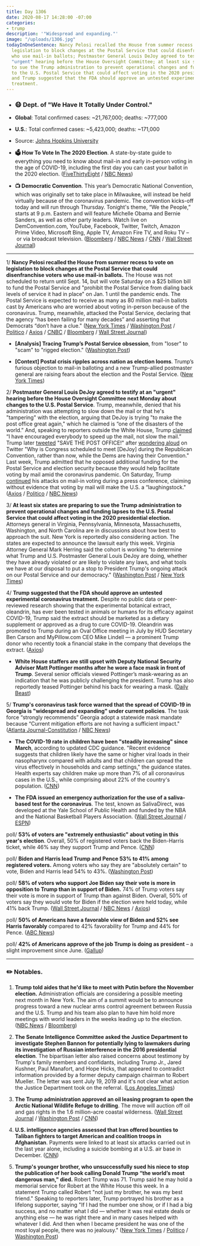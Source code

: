 ```yaml
---
title: Day 1306
date: 2020-08-17 14:28:00 -07:00
categories:
- trump
description: '"Widespread and expanding."'
image: "/uploads/1306.jpg"
todayInOneSentence: Nancy Pelosi recalled the House from summer recess to vote on
  legislation to block changes at the Postal Service that could disenfranchise voters
  who use mail-in ballots; Postmaster General Louis DeJoy agreed to testify at an
  "urgent" hearing before the House Oversight Committee; at least six states are preparing
  to sue the Trump administration to prevent operational changes and funding lapses
  to the U.S. Postal Service that could affect voting in the 2020 presidential election;
  and Trump suggested that the FDA should approve an untested experimental coronavirus
  treatment.
---
```


* ### 😷 Dept. of "We Have It Totally Under Control."

* **Global**: Total confirmed cases: \~21,767,000; deaths: \~777,000

* **U.S.**: Total confirmed cases: \~5,423,000; deaths: \~171,000

* Source: [Johns Hopkins University](https://coronavirus.jhu.edu/map.html)

* **🗳 How To Vote In The 2020 Election**. A state-by-state guide to everything you need to know about mail-in and early in-person voting in the age of COVID-19, including the first day you can cast your ballot in the 2020 election. ([FiveThirtyEight](https://projects.fivethirtyeight.com/how-to-vote-2020/) / [NBC News](https://www.nbcnews.com/specials/plan-your-vote-state-by-state-guide-voting-by-mail-early-in-person-voting-election/index.html?cid=bc_npd_nn_ms_np-1_200816))

* **📺 Democratic Convention**. This year’s Democratic National Convention, which was originally set to take place in Milwaukee, will instead be held virtually because of the coronavirus pandemic. The convention kicks-off today and will run through Thursday. Tonight's theme, “We the People,” starts at 9 p.m. Eastern and will feature Michelle Obama and Bernie Sanders, as well as other party leaders. Watch live on DemConvention.com, YouTube, Facebook, Twitter, Twitch, Amazon Prime Video, Microsoft Bing, Apple TV, Amazon Fire TV, and Roku TV – or via broadcast television. ([Bloomberg](https://www.bloomberg.com/news/articles/2020-08-17/a-viewers-guide-to-the-democratic-national-convention-monday?srnd=premium&sref=MIBMEEoj) / [NBC News](https://www.nbcnews.com/politics/2020-election/democratic-national-convention-5-things-watch-night-1-n1236899) / [CNN](https://www.cnn.com/politics/live-news/dnc-2020-day-1/index.html) / [Wall Street Journal](https://www.wsj.com/articles/dnc-2020-schedule-speakers-how-to-watch-11597632353))

---

1/ **Nancy Pelosi recalled the House from summer recess to vote on legislation to block changes at the Postal Service that could disenfranchise voters who use mail-in ballots.** The House was not scheduled to return until Sept. 14, but will vote Saturday on a $25 billion bill to fund the Postal Service and "prohibit the Postal Service from dialing back levels of service it had in place" on Jan. 1 until the pandemic ends. The Postal Service is expected to receive as many as 80 million mail-in ballots cast by Americans who are worried about voting in-person because of the coronavirus. Trump, meanwhile, attacked the Postal Service, declaring that the agency “has been failing for many decades” and asserting that Democrats “don’t have a clue." ([New York Times](https://www.nytimes.com/2020/08/16/us/politics/coronavirus-postal-service-stimulus-bill.html) / [Washington Post](https://www.washingtonpost.com/business/2020/08/16/postal-service-mail-democrats-hearing-dejoy/) / [Politico](https://www.politico.com/news/2020/08/17/house-vote-on-postal-service-funding-397081) / [Axios](https://www.axios.com/pelosi-house-postal-service-bbce98bd-6fe5-4640-995d-6061d4767940.html) / [CNBC](https://www.cnbc.com/2020/08/16/democrats-call-for-postal-chief-to-testify-before-congress.html) / [Bloomberg](https://www.bloomberg.com/news/articles/2020-08-17/house-to-vote-on-25-billion-to-aid-post-office-bar-cutbacks?srnd=premium) / [Wall Street Journal](https://www.wsj.com/articles/house-democrats-set-vote-on-bill-to-bolster-usps-11597690514?mod=hp_lead_pos3))

* **\[Analysis\] Tracing Trump’s Postal Service obsession**, from "loser" to "scam" to "rigged election." ([Washington Post](https://www.washingtonpost.com/politics/trump-post-office-mail-vote/2020/08/15/27a2ffd4-de5f-11ea-809e-b8be57ba616e_story.html))

* **\[Context\] Postal crisis ripples across nation as election looms**. Trump’s furious objection to mail-in balloting and a new Trump-allied postmaster general are raising fears about the election and the Postal Service. ([New York Times](https://www.nytimes.com/2020/08/15/us/post-office-vote-by-mail.html))

2/ **Postmaster General Louis DeJoy agreed to testify at an "urgent" hearing before the House Oversight Committee next Monday about changes to the U.S. Postal Service**. Trump, meanwhile, denied that his administration was attempting to slow down the mail or that he's "tampering" with the election, arguing that DeJoy is trying "to make the post office great again," which he claimed is “one of the disasters of the world.” And, speaking to reporters outside the White House, Trump [claimed](https://www.politico.com/news/2020/08/17/mail-in-voting-trump-postal-service-397009) “I have encouraged everybody to speed up the mail, not slow the mail.” Trump later [tweeted](https://twitter.com/realDonaldTrump/status/1295454897689604097) "SAVE THE POST OFFICE!" after [wondering aloud](https://twitter.com/realDonaldTrump/status/1295454264412667904) on Twitter "Why is Congress scheduled to meet \[DeJoy\] during the Republican Convention, rather than now, while the Dems are having their Convention." Last week, Trump admitted that he opposed additional funding for the Postal Service and election security because they would help facilitate voting by mail amid the coronavirus pandemic. On Saturday, Trump [continued](https://www.axios.com/trump-postmaster-general-usps-mail-ballots-dd32964a-ee48-4f62-9f44-f1d213f2b66a.html) his attacks on mail-in voting during a press conference, claiming without evidence that voting by mail will make the U.S. a “laughingstock." ([Axios](https://www.axios.com/postmaster-general-testify-house-oversight-557db83b-c9fa-4532-9b9e-01f53e9a724b.html) / [Politico](https://www.politico.com/news/2020/08/17/dejoy-testify-congress-postal-service-397082) / [NBC News](https://www.nbcnews.com/politics/2020-election/trump-denies-delaying-mail-usps-head-slated-testify-congress-n1236974))

3/ **At least six states are preparing to sue the Trump administration to prevent operational changes and funding lapses to the U.S. Postal Service that could affect voting in the 2020 presidential election.** Attorneys general in Virginia, Pennsylvania, Minnesota, Massachusetts, Washington, and North Carolina are in discussions about how best to approach the suit. New York is reportedly also considering action. The states are expected to announce the lawsuit early this week. Virginia Attorney General Mark Herring said the cohort is working "to determine what Trump and U.S. Postmaster General Louis DeJoy are doing, whether they have already violated or are likely to violate any laws, and what tools we have at our disposal to put a stop to President Trump's ongoing attack on our Postal Service and our democracy." ([Washington Post](https://www.washingtonpost.com/politics/state-officials-rush-to-shore-up-confidence-in-nov-3-election-as-voters-express-new-fears-about-mail-voting/2020/08/16/3d511144-df23-11ea-b205-ff838e15a9a6_story.html?hpid=hp_hp-top-table-high_trumpvote-339pm%3Ahomepage%2Fstory-ans) / [New York Times](https://www.nytimes.com/2020/08/16/us/politics/coronavirus-postal-service-stimulus-bill.html))

4/ **Trump suggested that the FDA should approve an untested experimental coronavirus treatment.** Despite no public data or peer-reviewed research showing that the experimental botanical extract, oleandrin, has ever been tested in animals or humans for its efficacy against COVID-19, Trump said the extract should be marketed as a dietary supplement or approved as a drug to cure COVID-19. Oleandrin was promoted to Trump during an Oval Office meeting in July by HUD Secretary Ben Carson and MyPillow.com CEO Mike Lindell — a prominent Trump donor who recently took a financial stake in the company that develops the extract. ([Axios](https://www.axios.com/trump-covid-oleandrin-9896f570-6cd8-4919-af3a-65ebad113d41.html))

* **White House staffers are still upset with Deputy National Security Adviser Matt Pottinger months after he wore a face mask in front of Trump**. Several senior officials viewed Pottinger’s mask-wearing as an indication that he was publicly challenging the president. Trump has also reportedly teased Pottinger behind his back for wearing a mask. ([Daily Beast](https://www.thedailybeast.com/white-house-staffers-pissed-at-a-top-national-security-aide-for-wearing-a-mask-in-front-of-them))

5/ **Trump's coronavirus task force warned that the spread of COVID-19 in Georgia is "widespread and expanding" under current policies**. The task force “strongly recommends” Georgia adopt a statewide mask mandate because “Current mitigation efforts are not having a sufficient impact." ([Atlanta Journal-Constitution](https://www.ajc.com/news/white-house-warns-of-widespread-and-expanding-viral-spread-in-georgia/5DEVU3BSCZAIHCSI3A3KTTGGIY/) / [NBC News](https://www.nbcnews.com/news/us-news/coronavirus-spread-georgia-widespread-expanding-says-report-leaked-wh-warning-n1236866))

* **The COVID-19 rate in children have been "steadily increasing" since March**, according to updated CDC guidance. "Recent evidence suggests that children likely have the same or higher viral loads in their nasopharynx compared with adults and that children can spread the virus effectively in households and camp settings," the guidance states. Health experts say children make up more than 7% of all coronavirus cases in the U.S., while comprising about 22% of the country's population. ([CNN](https://www.cnn.com/2020/08/15/health/us-coronavirus-saturday/))

* **The FDA issued an emergency authorization for the use of a saliva-based test for the coronavirus**. The test, known as SalivaDirect, was developed at the Yale School of Public Health and funded by the NBA and the National Basketball Players Association. ([Wall Street Journal](https://www.wsj.com/articles/the-fda-authorizes-a-cheap-fast-saliva-testand-the-nba-is-involved-11597508654) / [ESPN](https://www.espn.com/nba/story/_/id/29667299/fda-allowing-saliva-based-test-funded-nba))

poll/ **53% of voters are "extremely enthusiastic" about voting in this year's election**. Overall, 50% of registered voters back the Biden-Harris ticket, while 46% say they support Trump and Pence. ([CNN](https://www.cnn.com/2020/08/16/politics/cnn-poll-biden-trump-august/index.html))

poll/ **Biden and Harris lead Trump and Pence 53% to 41% among registered voters.** Among voters who say they are "absolutely certain" to vote, Biden and Harris lead 54% to 43%. ([Washington Post](https://www.washingtonpost.com/politics/post-abc-poll-shows-biden-harris-hold-double-digit-lead-over-trump-pence/2020/08/16/d5c9c312-dfe6-11ea-8dd2-d07812bf00f7_story.html))

poll/ **58% of voters who support Joe Biden say their vote is more in opposition to Trump than in support of Biden.** 74% of Trump voters say their vote is more in support of Trump than against Biden. Overall, 50% of voters say they would vote for Biden if the election were held today, while 41% back Trump. ([Wall Street Journal](https://www.wsj.com/articles/biden-leads-trump-50-to-41-in-poll-ahead-of-party-conventions-11597582800?mod=djemalertNEWS) / [NBC News](https://www.nbcnews.com/politics/meet-the-press/trump-still-has-50-percent-problem-nbc-news-wsj-poll-n1236916) / [Axios](https://www.axios.com/biden-trump-poll-against-3afb9853-427c-4c85-8673-ed64d6a0a5f5.html))

poll/ **50% of Americans have a favorable view of Biden and 52% see Harris favorably** compared to 42% favorability for Trump and 44% for Pence. ([ABC News](https://abcnews.go.com/PollingUnit/election-advantage-stays-biden-enthusiasm-deficit-eases-remains/story?id=72356854))

poll/ **42% of Americans approve of the job Trump is doing as president** – a slight improvement since June. ([Gallup](https://news.gallup.com/poll/317477/trump-job-approval-below-seven-key-issues.aspx))

---

### ✏️ Notables.

1. **Trump told aides that he'd like to meet with Putin before the November election.** Administration officials are considering a possible meeting next month in New York. The aim of a summit would be to announce progress toward a new nuclear arms control agreement between Russia and the U.S. Trump and his team also plan to have him hold more meetings with world leaders in the weeks leading up to the election. ([NBC News](https://www.nbcnews.com/politics/national-security/trump-eyes-putin-meeting-november-election-say-four-people-familiar-n1236861) / [Bloomberg](https://www.bloomberg.com/news/articles/2020-08-16/trump-eyes-putin-meeting-before-november-election-nbc-reports?sref=MIBMEEoj))

2. **The Senate Intelligence Committee asked the Justice Department to investigate Stephen Bannon for potentially lying to lawmakers during its investigation of Russian interference in the 2016 presidential election**. The bipartisan letter also raised concerns about testimony by Trump's family members and confidants, including Trump Jr., Jared Kushner, Paul Manafort, and Hope Hicks, that appeared to contradict information provided by a former deputy campaign chairman to Robert Mueller. The letter was sent July 19, 2019 and it's not clear what action the Justice Department took on the referral. ([Los Angeles Times](https://www.latimes.com/politics/story/2020-08-14/senate-committee-sought-investigation-of-bannon-raised-concerns-about-trump-family-testimony))

3. **The Trump administration approved an oil leasing program to open the Arctic National Wildlife Refuge to drilling**. The move will auction off oil and gas rights in the 1.6 million-acre coastal wilderness. ([Wall Street Journal](https://www.wsj.com/articles/interior-secretary-to-approve-oil-drilling-in-alaska-s-arctic-refuge-11597667400) / [Washington Post](https://www.washingtonpost.com/climate-environment/2020/08/17/trump-drilling-arctic-national-wildlife-refuge-alaska/) / [CNN](https://www.cnn.com/2020/08/17/politics/trump-arctic-wildlife-drilling/index.html))

4. **U.S. intelligence agencies assessed that Iran offered bounties to Taliban fighters to target American and coalition troops in Afghanistan**. Payments were linked to at least six attacks carried out in the last year alone, including a suicide bombing at a U.S. air base in December. ([CNN](https://www.cnn.com/2020/08/17/politics/iran-taliban-bounties-us-intelligence/index.html))

5. **Trump's younger brother, who unsuccessfully sued his niece to stop the publication of her book calling Donald Trump “the world’s most dangerous man," died.** Robert Trump was 71. Trump said he may hold a memorial service for Robert at the White House this week. In a statement Trump called Robert "not just my brother, he was my best friend." Speaking to reporters later, Trump portrayed his brother as a lifelong supporter, saying "If I had the number one show, or if I had a big success, and no matter what I did — whether it was real estate deals or anything else — he was right there and in many cases helped with whatever I did. And then when I became president he was one of the most loyal people, there was no jealousy." ([New York Times](https://www.nytimes.com/2020/08/15/us/politics/robert-s-trump-dead.html) / [Politico](https://www.politico.com/news/2020/08/17/robert-trump-funeral-white-house-397004) / [Washington Post](https://www.washingtonpost.com/local/obituaries/robert-trump-younger-brother-of-president-trump-who-filed-lawsuit-against-niece-dies-at-71/2020/08/15/6ec0f102-de62-11ea-8051-d5f887d73381_story.html))